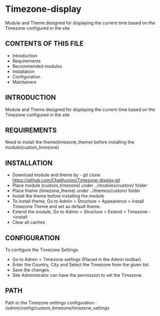# Timezone-display

Module and Theme designed for displaying the current time based on the Timezone configured in the site

CONTENTS OF THIS FILE
---------------------

 * Introduction
 * Requirements
 * Recommended modules
 * Installation
 * Configuration
 * Maintainers

INTRODUCTION
------------

Module and Theme designed for displaying the current time based on the Timezone configured in the site

REQUIREMENTS
------------

Need to install the theme(timezone_theme) before installing the module(custom_timezone)

INSTALLATION
------------

 *  Download module and theme by - git clone https://github.com/Chaithumini/Timezone-display.git
 *  Place module (custom_timezone) under ../modules/custom/ folder
 *  Place theme (timezone_theme) under ../themes/custom/ folder
 *  Install the theme before installing the module
 *  To install theme, Go to Admin > Structure >  Appearence > Install Timezone Theme and set as default theme.
 *  Extend the module, Go to Admin > Structure > Extend > Timezone ->install
 *  Clear all caches
 
CONFIGURATION
-------------
To configure the Timezone Settings

  *  Go to Admin > Timezone settings (Placed in the Admin toolbar).
  *  Enter the Country, City and Select the Timezone from the given list.
  *  Save the changes.
  *  Site Administrator can have the permission to set the Timezone.
  
PATH
----
Path to the Timezone settings configuration : /admin/config/custom_timezone/timezone_settings
